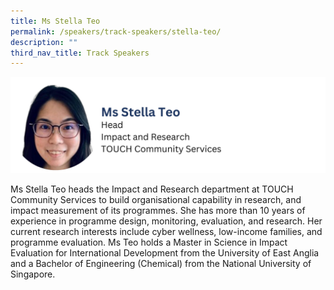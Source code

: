 ```yaml
---
title: Ms Stella Teo
permalink: /speakers/track-speakers/stella-teo/
description: ""
third_nav_title: Track Speakers
---
```

<div style="display: flex; flex-wrap: wrap;">
  <div style="flex-basis: 100%; max-width: 100%;">
    <img alt="track speakers 1" src="/images/SpeakersPhoto/stellateov0.png">
  </div>
	</div>
	
Ms Stella Teo heads the Impact and Research department at TOUCH Community Services to build organisational capability in research, and impact measurement of its programmes. She has more than 10 years of experience in programme design, monitoring, evaluation, and research. Her current research interests include cyber wellness, low-income families, and programme evaluation. Ms Teo holds a Master in Science in Impact Evaluation for International Development from the University of East Anglia and a Bachelor of Engineering (Chemical) from the National University of Singapore.